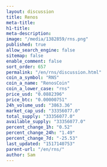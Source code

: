 ```yaml
---
layout: discussion
title: Renos
meta-title: 
h1-title: 
meta-description: 
image: "/media/1382859/rns.png"
published: true
allow_search_engine: false
sitemap: false
enable_comment: false
sort_order: 657
permalink: "/en/rns/discussion.html"
coin_a_symbol: "RNS"
coin_a_name: "RenosCoin"
coin_a_lower_case: "rns"
price_usd: "0.0882396"
price_btc: "0.00000751"
24h_volume_usd: "3863.36"
market_cap_usd: "33356077.0"
total_supply: "33356077.0"
available_supply: "33356077.0"
percent_change_1h: "0.52"
percent_change_24h: "1.49"
percent_change_7d: "-25.53"
last_updated: "1517140753"
parent-url: "/en/rns/"
author: Sam
---
```


